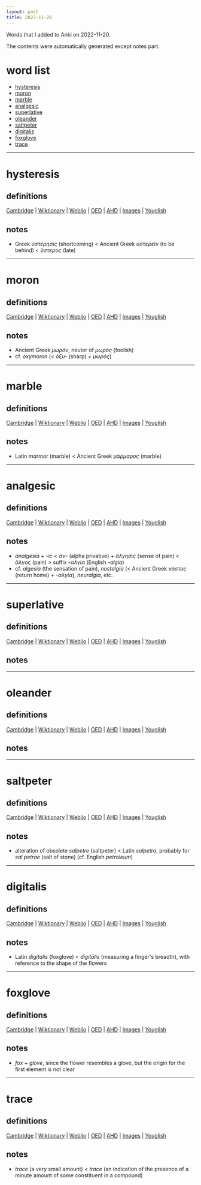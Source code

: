 ```yaml
---
layout: post
title: 2022-11-20
---
```


Words that I added to Anki on 2022-11-20.

The contents were automatically generated except notes part.
# word list
- [hysteresis](#hysteresis)
- [moron](#moron)
- [marble](#marble)
- [analgesic](#analgesic)
- [superlative](#superlative)
- [oleander](#oleander)
- [saltpeter](#saltpeter)
- [digitalis](#digitalis)
- [foxglove](#foxglove)
- [trace](#trace)

---

# hysteresis
## definitions
[Cambridge](https://dictionary.cambridge.org/us/dictionary/english/hysteresis)
|
[Wiktionary](https://en.wiktionary.org/wiki/hysteresis#English)
|
[Weblio](https://ejje.weblio.jp/content_find?query=hysteresis&searchType=exact)
|
[OED](https://www.oed.com/search?q=hysteresis)
|
[AHD](https://www.ahdictionary.com/word/search.html?q=hysteresis)
|
[Images](https://www.google.com/search?tbm=isch&q=hysteresis)
|
[Youglish](https://youglish.com/pronounce/hysteresis/english/us)

## notes
- Greek *ὑστέρησις* (shortcoming) &lt; Ancient Greek *ὑστερεῖν* (to be behind) &lt; *ὕστερος* (late)

---

# moron
## definitions
[Cambridge](https://dictionary.cambridge.org/us/dictionary/english/moron)
|
[Wiktionary](https://en.wiktionary.org/wiki/moron#English)
|
[Weblio](https://ejje.weblio.jp/content_find?query=moron&searchType=exact)
|
[OED](https://www.oed.com/search?q=moron)
|
[AHD](https://www.ahdictionary.com/word/search.html?q=moron)
|
[Images](https://www.google.com/search?tbm=isch&q=moron)
|
[Youglish](https://youglish.com/pronounce/moron/english/us)

## notes
- Ancient Greek *μωρόν*, neuter of *μωρός* (foolish)
- cf. *oxymoron* (&lt; *ὀξυ-* (sharp) + *μωρός*)

---

# marble
## definitions
[Cambridge](https://dictionary.cambridge.org/us/dictionary/english/marble)
|
[Wiktionary](https://en.wiktionary.org/wiki/marble#English)
|
[Weblio](https://ejje.weblio.jp/content_find?query=marble&searchType=exact)
|
[OED](https://www.oed.com/search?q=marble)
|
[AHD](https://www.ahdictionary.com/word/search.html?q=marble)
|
[Images](https://www.google.com/search?tbm=isch&q=marble)
|
[Youglish](https://youglish.com/pronounce/marble/english/us)

## notes
- Latin *marmor* (marble) &lt; Ancient Greek *μάρμαρος* (marble)

---

# analgesic
## definitions
[Cambridge](https://dictionary.cambridge.org/us/dictionary/english/analgesic)
|
[Wiktionary](https://en.wiktionary.org/wiki/analgesic#English)
|
[Weblio](https://ejje.weblio.jp/content_find?query=analgesic&searchType=exact)
|
[OED](https://www.oed.com/search?q=analgesic)
|
[AHD](https://www.ahdictionary.com/word/search.html?q=analgesic)
|
[Images](https://www.google.com/search?tbm=isch&q=analgesic)
|
[Youglish](https://youglish.com/pronounce/analgesic/english/us)

## notes
- *analgesia* + *-ic* &lt; *ἀν-* (alpha privative) + *ἄλγησις* (sense of pain) &lt; *ἄλγος* (pain) &gt; suffix *-αλγία* (English *-algia*)
- cf. *algesia* (the sensation of pain), *nostalgia* (&lt; Ancient Greek *νόστος* (return home) + *-αλγία*), *neuralgia*, etc.

---

# superlative
## definitions
[Cambridge](https://dictionary.cambridge.org/us/dictionary/english/superlative)
|
[Wiktionary](https://en.wiktionary.org/wiki/superlative#English)
|
[Weblio](https://ejje.weblio.jp/content_find?query=superlative&searchType=exact)
|
[OED](https://www.oed.com/search?q=superlative)
|
[AHD](https://www.ahdictionary.com/word/search.html?q=superlative)
|
[Images](https://www.google.com/search?tbm=isch&q=superlative)
|
[Youglish](https://youglish.com/pronounce/superlative/english/us)

## notes

---

# oleander
## definitions
[Cambridge](https://dictionary.cambridge.org/us/dictionary/english/oleander)
|
[Wiktionary](https://en.wiktionary.org/wiki/oleander#English)
|
[Weblio](https://ejje.weblio.jp/content_find?query=oleander&searchType=exact)
|
[OED](https://www.oed.com/search?q=oleander)
|
[AHD](https://www.ahdictionary.com/word/search.html?q=oleander)
|
[Images](https://www.google.com/search?tbm=isch&q=oleander)
|
[Youglish](https://youglish.com/pronounce/oleander/english/us)

## notes

---

# saltpeter
## definitions
[Cambridge](https://dictionary.cambridge.org/us/dictionary/english/saltpeter)
|
[Wiktionary](https://en.wiktionary.org/wiki/saltpeter#English)
|
[Weblio](https://ejje.weblio.jp/content_find?query=saltpeter&searchType=exact)
|
[OED](https://www.oed.com/search?q=saltpeter)
|
[AHD](https://www.ahdictionary.com/word/search.html?q=saltpeter)
|
[Images](https://www.google.com/search?tbm=isch&q=saltpeter)
|
[Youglish](https://youglish.com/pronounce/saltpeter/english/us)

## notes
- alteration of obsolete *salpetre* (saltpeter) &lt; Latin *salpetra*, probably for *sal petrae* (salt of stone) (cf. English *petroleum*)

---

# digitalis
## definitions
[Cambridge](https://dictionary.cambridge.org/us/dictionary/english/digitalis)
|
[Wiktionary](https://en.wiktionary.org/wiki/digitalis#English)
|
[Weblio](https://ejje.weblio.jp/content_find?query=digitalis&searchType=exact)
|
[OED](https://www.oed.com/search?q=digitalis)
|
[AHD](https://www.ahdictionary.com/word/search.html?q=digitalis)
|
[Images](https://www.google.com/search?tbm=isch&q=digitalis)
|
[Youglish](https://youglish.com/pronounce/digitalis/english/us)

## notes
- Latin *digitalis* (foxglove) &lt; *digitālis* (measuring a finger's breadth), with reference to the shape of the flowers

---

# foxglove
## definitions
[Cambridge](https://dictionary.cambridge.org/us/dictionary/english/foxglove)
|
[Wiktionary](https://en.wiktionary.org/wiki/foxglove#English)
|
[Weblio](https://ejje.weblio.jp/content_find?query=foxglove&searchType=exact)
|
[OED](https://www.oed.com/search?q=foxglove)
|
[AHD](https://www.ahdictionary.com/word/search.html?q=foxglove)
|
[Images](https://www.google.com/search?tbm=isch&q=foxglove)
|
[Youglish](https://youglish.com/pronounce/foxglove/english/us)

## notes
- *fox* + *glove*, since the flower resembles a glove, but the origin for the first element is not clear

---

# trace
## definitions
[Cambridge](https://dictionary.cambridge.org/us/dictionary/english/trace)
|
[Wiktionary](https://en.wiktionary.org/wiki/trace#English)
|
[Weblio](https://ejje.weblio.jp/content_find?query=trace&searchType=exact)
|
[OED](https://www.oed.com/search?q=trace)
|
[AHD](https://www.ahdictionary.com/word/search.html?q=trace)
|
[Images](https://www.google.com/search?tbm=isch&q=trace)
|
[Youglish](https://youglish.com/pronounce/trace/english/us)

## notes
- *trace* (a very small amount) &lt; *trace* (an indication of the presence of a minute amount of some constituent in a compound)

